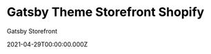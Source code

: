 ---
title: Gatsby Theme Storefront Shopify
github: https://github.com/GatsbyStorefront/gatsby-theme-storefront-shopify
demo: https://gatsbystorefront.com/
license: MPL-2.0
author: Gatsby Storefront
author_link: ''
author_twitter: ''
author_github: GatsbyStorefront
date: 2021-04-29T00:00:00.000Z
ssg:
  - Gatsby
cms:
css:
archetype:
  - Ecommerce
services: null
hosting:
  - Netlify
  - Vercel
description: Create a Shopify store with Gatsby JS
stale: false
disabled: false
disabled_reason: null
draft: false
---